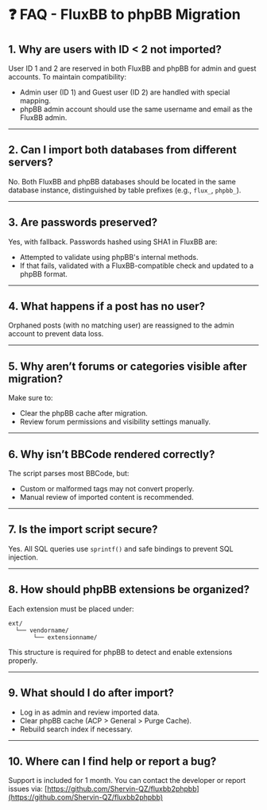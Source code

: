 # ❓ FAQ - FluxBB to phpBB Migration

## 1. Why are users with ID < 2 not imported?
User ID 1 and 2 are reserved in both FluxBB and phpBB for admin and guest accounts. To maintain compatibility:
- Admin user (ID 1) and Guest user (ID 2) are handled with special mapping.
- phpBB admin account should use the same username and email as the FluxBB admin.

---

## 2. Can I import both databases from different servers?
No. Both FluxBB and phpBB databases should be located in the same database instance, distinguished by table prefixes (e.g., `flux_`, `phpbb_`).

---

## 3. Are passwords preserved?
Yes, with fallback. Passwords hashed using SHA1 in FluxBB are:
- Attempted to validate using phpBB's internal methods.
- If that fails, validated with a FluxBB-compatible check and updated to a phpBB format.

---

## 4. What happens if a post has no user?
Orphaned posts (with no matching user) are reassigned to the admin account to prevent data loss.

---

## 5. Why aren’t forums or categories visible after migration?
Make sure to:
- Clear the phpBB cache after migration.
- Review forum permissions and visibility settings manually.

---

## 6. Why isn’t BBCode rendered correctly?
The script parses most BBCode, but:
- Custom or malformed tags may not convert properly.
- Manual review of imported content is recommended.

---

## 7. Is the import script secure?
Yes. All SQL queries use `sprintf()` and safe bindings to prevent SQL injection.

---

## 8. How should phpBB extensions be organized?
Each extension must be placed under:
```
ext/
  └── vendorname/
       └── extensionname/
```
This structure is required for phpBB to detect and enable extensions properly.

---

## 9. What should I do after import?
- Log in as admin and review imported data.
- Clear phpBB cache (ACP > General > Purge Cache).
- Rebuild search index if necessary.

---

## 10. Where can I find help or report a bug?
Support is included for 1 month. You can contact the developer or report issues via:
[https://github.com/Shervin-QZ/fluxbb2phpbb](https://github.com/Shervin-QZ/fluxbb2phpbb)
